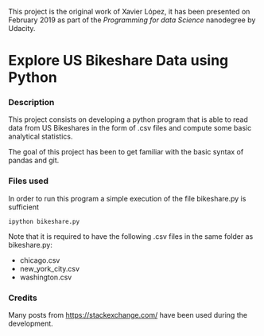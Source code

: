 This project is the original work of Xavier López, it has been presented on February 2019 as part of the *Programming for data Science* nanodegree by Udacity.

# Explore US Bikeshare Data using Python

### Description
This project consists on developing a python program that is able to read data from US Bikeshares in the form of .csv files and compute some basic analytical statistics.

The goal of this project has been to get familiar with the basic syntax of pandas and git.

### Files used
In order to run this program a simple execution of the file bikeshare.py is sufficient

```console
ipython bikeshare.py
```

Note that it is required to have the following .csv files in the same folder as bikeshare.py:
- chicago.csv
- new_york_city.csv
- washington.csv


### Credits
Many posts from https://stackexchange.com/ have been used during the development.
